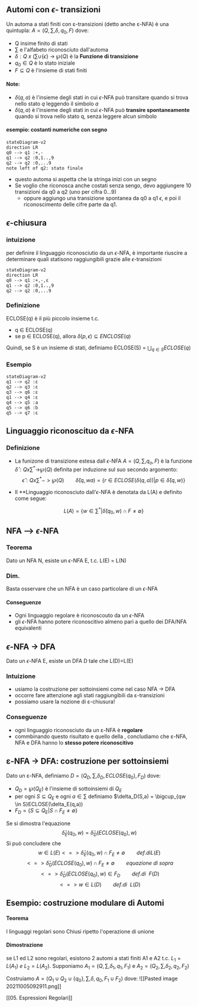 ## Automi con $\epsilon$- transizioni
Un automa a stati finiti con ε-transizioni (detto anche ε-NFA) è una quintupla: $A=(Q, \sum,\delta,q_0,F)$ dove:
- Q insime finito di stati
- $\sum$ e l'alfabeto riconosciuto dall'automa
- $\delta:Q\ x\ (\sum \cup \{\epsilon \}$ -> $\wp(Q)$ è la **Funzione di transizione**
- $q_0 \in Q$ è lo stato iniziale
- $F ⊆ Q$ è l'insieme di stati finiti

#### Note:
- $\delta(q,a)$ è l'insieme degli stati in cui $\epsilon$-NFA può transitare quando si trova nello stato $q$ leggendo il simbolo $a$
- $\delta(q,a)$ è l'insieme degli stati in cui $\epsilon$-NFA può **transire spontaneamente** quando si trova nello stato q, senza leggere alcun simbolo

#### esempio: costanti numeriche con segno 

```mermaid 
stateDiagram-v2 
direction LR
q0 --> q1 :+,-
q1 --> q2 :0,1..,9
q2 --> q2 :0,...9
note left of q2: stato finale
```
- questo automa si aspetta che la stringa inizi con un segno 
- Se voglio che riconosca anche costati senza sengo, devo aggiungere 10 transizioni da q0 a q2 (uno per cifra 0...9)
	- oppure aggiungo una transizione spontanea da q0 a q1 $\epsilon$, e poi il riconoscimento delle cifre parte da q1.

## $\epsilon$-chiusura
### intuizione
per definire il linguaggio riconosciutio da un $\epsilon$-NFA, è importante riuscire a determinare quali statisono raggiungibili grazie alle $\epsilon$-transizioni

```mermaid 
stateDiagram-v2 
direction LR
q0 --> q1 :+,-,ε
q1 --> q2 :0,1..,9
q2 --> q2 :0,...9
```

### Definizione
ECLOSE(q) è il più piccolo insieme t.c.
- q $\in$ ECLOSE(q)
- se p $\in$ ECLOSE(q), allora $\delta(p,\epsilon) ⊆ ENCLOSE(q)$

Quindi, se S è un insieme di stati, definiamo ECLOSE(S) = $\bigcup_{q \in S}ECLOSE(q)$

### Esempio 
```mermaid 
stateDiagram-v2 
q1 --> q2 :ε
q2 --> q3 :ε
q3 --> q6 :ε
q1 --> q4 :ε
q4 --> q5 :a
q5 --> q6 :b
q5 --> q7 :ε
```

## Linguaggio riconoscituo da $\epsilon$-NFA
### Definizione
- La funizone di transizione estesa dall $\epsilon$-NFA $A=(Q, \sum,q_o,F)$ è la funzione $\hat\delta:Qx\sum^*$->$\wp(Q)$ definita per induzione sul suo secondo argomento:
$$\hat\epsilon: Qx\sum^* -> \wp(Q)  \ \ \ \ \ \ \ \ \hat\delta(q,wa)=\{r \in ECLOSE(\delta(q,a)) | p \in \hat\delta(q,w)\}$$

- Il **Linguaggio riconosciuto dall'$\epsilon$-NFA è denotata da L(A) e definito come segue:

   $$L(A) = \{w \in \sum^* | \hat\delta(q_0,w)\cap F\neq \emptyset\}$$

## NFA --> $\epsilon$-NFA
### Teorema
Dato un NFA N, esiste un $\epsilon$-NFA E, t.c. L(E) = L(N)

### Dim.
Basta osservare che un NFA è un caso particolare di un $\epsilon$-NFA

#### Conseguenze
- Ogni linguaggio regolare è riconoscouto da un $\epsilon$-NFA
- gli $\epsilon$-NFA hanno potere riconoscitivo almeno pari a quello dei DFA/NFA equivalenti

## $\epsilon$-NFA -> DFA
Dato un $\epsilon$-NFA E, esiste un DFA D tale che L(D)=L(E)

### Intuizione
- usiamo la costruzione per sottoinsiemi come nel caso NFA → DFA
- occorre fare attenzione agli stati raggiungibili da ε-transizioni 
- possiamo usare la nozione di ε-chiusura!

### Conseguenze
- ogni linguaggio riconosciuto da un ε-NFA è **regolare** 
- commbinando questo risultato e quello della , concludiamo che ε-NFA, NFA e DFA hanno lo **stesso potere riconoscitivo**

## ε-NFA → DFA: costruzione per sottoinsiemi
Dato un  ε-NFA, definiamo $D=(Q_D,\sum,\delta_D,ECLOSE(q_0),F_D)$ dove:
- $Q_D=\wp(Q_E)$ è l'insieme di sottoinsiemi di $Q_E$
- per ogni $S ⊆ Q_E$ e ogni $a \in \sum$ definiamo $\delta_D(S,a) = \bigcup_{qw \in S}ECLOSE(\delta_E(q,a))
- $F_D = \{S ⊆ Q_E | S \cap F_E \neq \emptyset\}$

Se si dimostra l'equazione
$$ \hat\delta_E(q_0,w)=\hat\delta_D(ECLOSE(q_0),w)$$
Si può concludere che 
$$ w \in L(E) <=> \hat\delta_E(q_0,w) \cap F_E \neq \emptyset \ \ \ \ \ \ \ \ def. di L(E)$$
$$<=>\hat\delta_D(ECLOSE(q_0),w) \cap F_E \neq \emptyset \ \ \ \ \ \ \ \ equazione \ di \ sopra$$
$$<=>\hat\delta_D(ECLOSE(q_0),w) \in F_D\ \ \ \ \ \ \ \ def. di \ \ F(D)$$
$$ <=> w \in L(D) \ \ \ \ \ \ \ \ def. di \ \ L(D)$$

## Esempio: costruzione modulare di Automi
#### Teorema
I linguaggi regolari sono Chiusi ripetto l'operazione di unione
#### Dimostrazione
se L1 ed L2 sono regolari, esistono 2 automi a stati finiti A1 e A2 t.c. $L_1 = L(A_1)\ e\ L_2=L(A_2)$. Supponiamo $A_1=(Q,\sum,\delta_1,q_1,F_1)$ e $A_2=(Q_2,\sum,\delta_2,q_2,F_2)$

Costruiamo $A=(Q_1 \cup Q_2 \cup \{q_0\}, \sum, \delta, q_0,F_1 \cup F_2)$ dove:
![[Pasted image 20211005092911.png]]

[[05. Espressioni Regolari]]